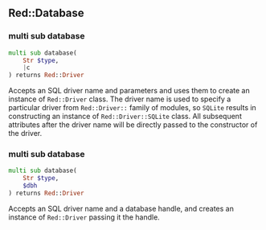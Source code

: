 Red::Database
-------------

### multi sub database

```raku
multi sub database(
    Str $type,
    |c
) returns Red::Driver
```

Accepts an SQL driver name and parameters and uses them to create an instance of `Red::Driver` class. The driver name is used to specify a particular driver from `Red::Driver::` family of modules, so `SQLite` results in constructing an instance of `Red::Driver::SQLite` class. All subsequent attributes after the driver name will be directly passed to the constructor of the driver.

### multi sub database

```raku
multi sub database(
    Str $type,
    $dbh
) returns Red::Driver
```

Accepts an SQL driver name and a database handle, and creates an instance of `Red::Driver` passing it the handle.

